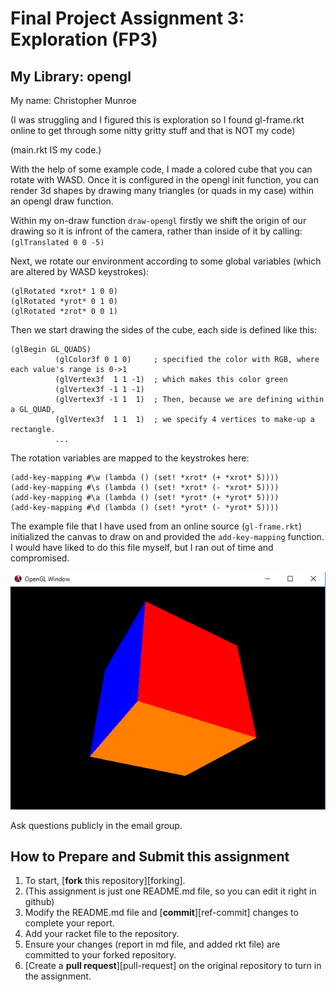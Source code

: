 # Final Project Assignment 3: Exploration (FP3)

## My Library: opengl
My name: Christopher Munroe

(I was struggling and I figured this is exploration so I found gl-frame.rkt online to get through some nitty gritty stuff and that is NOT my code)

(main.rkt IS my code.)

With the help of some example code, I made a colored cube that you can rotate with WASD. Once it is configured in the opengl init function, you can render 3d shapes by drawing many triangles (or quads in my case) within an opengl draw function.

Within my on-draw function ```draw-opengl``` firstly we shift the origin of our drawing so it is infront of the camera, rather than inside of it by calling: 
``(glTranslated 0 0 -5)`` 

Next, we rotate our environment according to some global variables (which are altered by WASD keystrokes): 

```
(glRotated *xrot* 1 0 0)
(glRotated *yrot* 0 1 0)
(glRotated *zrot* 0 0 1)
``` 
 
Then we start drawing the sides of the cube, each side is defined like this: 
```
(glBegin GL_QUADS)
          (glColor3f 0 1 0)     ; specified the color with RGB, where each value's range is 0->1
          (glVertex3f  1 1 -1)  ; which makes this color green
          (glVertex3f -1 1 -1)
          (glVertex3f -1 1  1)  ; Then, because we are defining within a GL_QUAD, 
          (glVertex3f  1 1  1)  ; we specify 4 vertices to make-up a rectangle.
          ...
```

The rotation variables are mapped to the keystrokes here: 
```
(add-key-mapping #\w (lambda () (set! *xrot* (+ *xrot* 5))))
(add-key-mapping #\s (lambda () (set! *xrot* (- *xrot* 5))))
(add-key-mapping #\a (lambda () (set! *yrot* (+ *yrot* 5))))
(add-key-mapping #\d (lambda () (set! *yrot* (- *yrot* 5))))
``` 

The example file that I have used from an online source (``gl-frame.rkt``) initialized the 
canvas to draw on and provided the ``add-key-mapping`` function. I would have liked to do this file myself, 
but I ran out of time and compromised.


![Image of simulation](/img.png?raw=true)

Ask questions publicly in the email group.

## How to Prepare and Submit this assignment

1. To start, [**fork** this repository][forking]. 
  2. (This assignment is just one README.md file, so you can edit it right in github)
1. Modify the README.md file and [**commit**][ref-commit] changes to complete your report.
1. Add your racket file to the repository. 
1. Ensure your changes (report in md file, and added rkt file) are committed to your forked repository.
1. [Create a **pull request**][pull-request] on the original repository to turn in the assignment.

<!-- Links -->
[schedule]: https://github.com/oplS17projects/FP-Schedule
